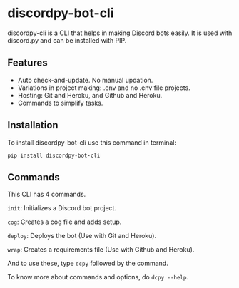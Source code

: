 # discordpy-bot-cli

discordpy-cli is a CLI that helps in making Discord bots easily. It is used with discord.py and can be installed with PIP.

## Features

* Auto check-and-update. No manual updation.
* Variations in project making: .env and no .env file projects.
* Hosting: Git and Heroku, and Github and Heroku.
* Commands to simplify tasks.

## Installation

To install discordpy-bot-cli use this command in terminal:

```
pip install discordpy-bot-cli
```

## Commands

This CLI has 4 commands.

`init`: Initializes a Discord bot project.

`cog`: Creates a cog file and adds setup.

`deploy`: Deploys the bot (Use with Git and Heroku).

`wrap`: Creates a requirements file (Use with Github and Heroku).

And to use these, type `dcpy` followed by the command.

To know more about commands and options, do `dcpy --help`.